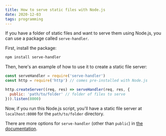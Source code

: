 ```yaml
---
title: How to serve static files with Node.js
date: 2020-12-03
tags: programming
---
```

If you have a folder of static files and want to serve them using Node.js, you can use a package called `serve-handler`. 

First, install the package: 

```bash
npm install serve-handler
```

Then, here's an example of how to use it to create a static file server: 

```javascript
const serveHandler = require('serve-handler')
const http = require('http') // comes pre-installed with Node.js

http.createServer((req, res) => serveHandler(req, res, {
  public: 'path/to/folder' // folder of files to serve
})).listen(8000)
```

Now, if you run this Node.js script, you'll have a static file server at `localhost:8000` for the `path/to/folder` directory. 

There are more options for `serve-handler` (other than `public`) in [the documentation](http://npm.im/serve-handler).
